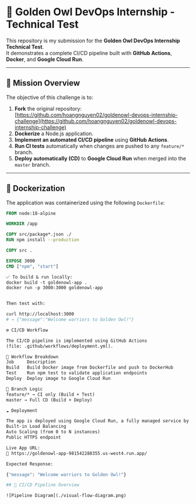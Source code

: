 # 🦉 Golden Owl DevOps Internship - Technical Test

This repository is my submission for the **Golden Owl DevOps Internship Technical Test**.  
It demonstrates a complete CI/CD pipeline built with **GitHub Actions**, **Docker**, and **Google Cloud Run**.

---

## 🌟 Mission Overview

The objective of this challenge is to:
1. **Fork** the original repository:  
   [https://github.com/hoangnguyen02/goldenowl-devops-internship-challenge](https://github.com/hoangnguyen02/goldenowl-devops-internship-challenge)
2. **Dockerize** a Node.js application.
3. **Implement an automated CI/CD pipeline** using **GitHub Actions**.
4. **Run CI tests** automatically when changes are pushed to any `feature/*` branch.
5. **Deploy automatically (CD)** to **Google Cloud Run** when merged into the `master` branch.

---

## 🐳 Dockerization

The application was containerized using the following `Dockerfile`:

```dockerfile
FROM node:18-alpine

WORKDIR /app

COPY src/package*.json ./
RUN npm install --production

COPY src .

EXPOSE 3000
CMD ["npm", "start"]

✅ To build & run locally:
docker build -t goldenowl-app .
docker run -p 3000:3000 goldenowl-app


Then test with:

curl http://localhost:3000
# → {"message":"Welcome warriors to Golden Owl!"}

⚙️ CI/CD Workflow

The CI/CD pipeline is implemented using GitHub Actions
(file: .github/workflows/deployment.yml).

🔄 Workflow Breakdown
Job	    Description	                                                    Trigger
Build	Build Docker image from Dockerfile and push to DockerHub	    On every push
Test	Run npm test to validate application endpoints	                On every push
Deploy	Deploy image to Google Cloud Run	                            Only when pushing/merging to master

🧠 Branch Logic
feature/* → CI only (Build + Test)
master → Full CD (Build + Deploy)

☁️ Deployment

The app is deployed using Google Cloud Run, a fully managed service by Google Cloud that provides:
Built-in Load Balancing
Auto Scaling (from 0 to N instances)
Public HTTPS endpoint

Live App URL:
🔗 https://goldenowl-app-981542288355.us-west4.run.app/

Expected Response:

{"message": "Welcome warriors to Golden Owl!"}

## 🧭 CI/CD Pipeline Overview

![Pipeline Diagram](./visual-flow-diagram.png)